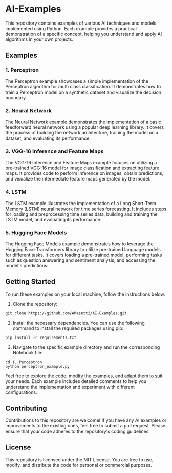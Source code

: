 # AI-Examples

This repository contains examples of various AI techniques and models implemented using Python. Each example provides a practical demonstration of a specific concept, helping you understand and apply AI algorithms in your own projects.

## Examples

### 1. Perceptron

The Perceptron example showcases a simple implementation of the Perceptron algorithm for multi class classification. It demonstrates how to train a Perceptron model on a synthetic dataset and visualize the decision boundary.

### 2. Neural Network

The Neural Network example demonstrates the implementation of a basic feedforward neural network using a popular deep learning library. It covers the process of building the network architecture, training the model on a dataset, and evaluating its performance.

### 3. VGG-16 Inference and Feature Maps

The VGG-16 Inference and Feature Maps example focuses on utilizing a pre-trained VGG-16 model for image classification and extracting feature maps. It provides code to perform inference on images, obtain predictions, and visualize the intermediate feature maps generated by the model.

### 4. LSTM

The LSTM example illustrates the implementation of a Long Short-Term Memory (LSTM) neural network for time series forecasting. It includes steps for loading and preprocessing time series data, building and training the LSTM model, and evaluating its performance.

### 5. Hugging Face Models

The Hugging Face Models example demonstrates how to leverage the Hugging Face Transformers library to utilize pre-trained language models for different tasks. It covers loading a pre-trained model, performing tasks such as question answering and sentiment analysis, and accessing the model's predictions.


## Getting Started

To run these examples on your local machine, follow the instructions below:

1. Clone the repository:

```shell
git clone https://github.com/AMasetti/AI-Examples.git
```

2. Install the necessary dependencies. You can use the following command to install the required packages using pip:

```shell
pip install -r requirements.txt
```

3. Navigate to the specific example directory and run the corresponding Notebook file:

```shell
cd 1. Perceptron
python perceptron_example.py
```

Feel free to explore the code, modify the examples, and adapt them to suit your needs. Each example includes detailed comments to help you understand the implementation and experiment with different configurations.

## Contributing
Contributions to this repository are welcome! If you have any AI examples or improvements to the existing ones, feel free to submit a pull request. Please ensure that your code adheres to the repository's coding guidelines.

## License
This repository is licensed under the MIT License. You are free to use, modify, and distribute the code for personal or commercial purposes.
